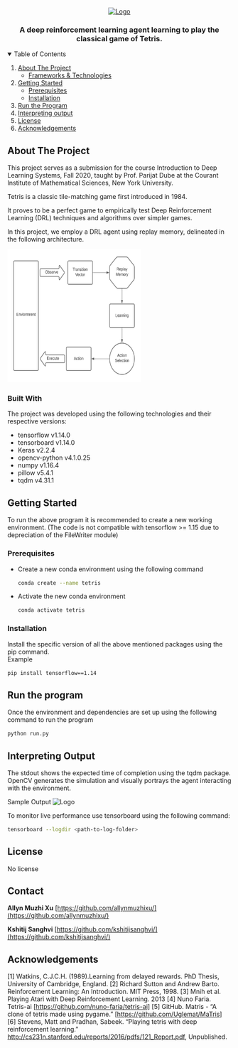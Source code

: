 




<!-- PROJECT LOGO -->
<br />
<p align="center">
  <a href="https://github.com/othneildrew/Best-README-Template">
    <img src="https://cdn.mos.cms.futurecdn.net/FJY29u96GopjnjRhWi2N6i-1024-80.jpg.webp" alt="Logo" width="300" height="300">
  </a>

  <h3 align="center">A deep reinforcement learning agent learning to play the classical game of Tetris.</h3>
  </p>
</p>



<!-- TABLE OF CONTENTS -->
<details open="open">
  <summary>Table of Contents</summary>
  <ol>
    <li>
      <a href="#about-the-project">About The Project</a>
      <ul>
        <li><a href="#built-with">Frameworks & Technologies</a></li>
      </ul>
    </li>
    <li>
      <a href="#getting-started">Getting Started</a>
      <ul>
        <li><a href="#prerequisites">Prerequisites</a></li>
        <li><a href="#installation">Installation</a></li>
      </ul>
    </li>
    <li><a href="#usage">Run the Program</a></li>
    <li><a href="#Interpreting Output">Interpreting output</a></li>
    <li><a href="#license">License</a></li>
    <li><a href="#acknowledgements">Acknowledgements</a></li>
  </ol>
</details>



<!-- ABOUT THE PROJECT -->
## About The Project



This project serves as a submission for the course Introduction to Deep Learning Systems, Fall 2020, taught by Prof. Parijat Dube at the Courant Institute of Mathematical Sciences, New York University.

Tetris is a classic tile-matching game first introduced in 1984.

It proves to be a perfect game to empirically test Deep Reinforcement Learning (DRL) techniques and algorithms over simpler games.

In this project, we employ a DRL agent using replay memory, delineated in the following architecture. 

   <img src="outputs/arch.png" alt="Logo" width="300" height="300">
  </a>


### Built With

The project was developed using the following technologies and their respective versions:
* tensorflow v1.14.0
* tensorboard v1.14.0
* Keras v2.2.4
* opencv-python v4.1.0.25
* numpy v1.16.4
* pillow v5.4.1
* tqdm v4.31.1


<!-- GETTING STARTED -->
## Getting Started

To run the above program it is recommended to create a new working environment. (The code is not compatible with tensorflow >= 1.15 due to depreciation of the FileWriter module)

### Prerequisites

* Create a new conda environment using the following command
  ```sh
  conda create --name tetris
  ```
* Activate the new conda environment
  ```sh
  conda activate tetris
  ```
  

### Installation

 Install the specific version of all the above mentioned packages using the pip command.   
 Example      
 ```sh
 pip install tensorflow==1.14
  ```
  




<!-- USAGE EXAMPLES -->
## Run the program

Once the environment and dependencies are set up using the following command to run the program
 ```sh
 python run.py
  ```
  




<!-- ROADMAP -->
## Interpreting Output


The stdout shows the expected time of completion using the tqdm package.
OpenCV generates the simulation and visually portrays the agent interacting with the environment.

Sample Output
<img src="https://cdn.mos.cms.futurecdn.net/FJY29u96GopjnjRhWi2N6i-1024-80.jpg.webp" alt="Logo" width="300" height="300">

To monitor live performance use tensorboard using the following command:
  ```sh
  tensorboard --logdir <path-to-log-folder>
  ```

<!-- LICENSE -->
## License
No license
<!-- CONTACT -->
## Contact
**Allyn Muzhi Xu** [https://github.com/allynmuzhixu/](https://github.com/allynmuzhixu/)

**Kshitij Sanghvi** [https://github.com/kshitijsanghvi/](https://github.com/kshitijsanghvi/)



<!-- ACKNOWLEDGEMENTS -->
## Acknowledgements
[1] Watkins, C.J.C.H. (1989).Learning from delayed rewards. PhD Thesis, University of Cambridge, England.
[2] Richard Sutton and Andrew Barto. Reinforcement Learning: An Introduction. MIT Press, 1998.
[3] Mnih et al. Playing Atari with Deep Reinforcement Learning. 2013
[4] Nuno Faria. Tetris-ai [https://github.com/nuno-faria/tetris-ai]
[5] GitHub. Matris - “A clone of tetris made using pygame.” [https://github.com/Uglemat/MaTris]
[6] Stevens, Matt and Pradhan, Sabeek. “Playing tetris with deep reinforcement learning.”
http://cs231n.stanford.edu/reports/2016/pdfs/121_Report.pdf, Unpublished.





<!-- MARKDOWN LINKS & IMAGES -->
<!-- https://www.markdownguide.org/basic-syntax/#reference-style-links -->
[contributors-shield]: https://img.shields.io/github/contributors/othneildrew/Best-README-Template.svg?style=for-the-badge
[contributors-url]: https://github.com/othneildrew/Best-README-Template/graphs/contributors
[forks-shield]: https://img.shields.io/github/forks/othneildrew/Best-README-Template.svg?style=for-the-badge
[forks-url]: https://github.com/othneildrew/Best-README-Template/network/members
[stars-shield]: https://img.shields.io/github/stars/othneildrew/Best-README-Template.svg?style=for-the-badge
[stars-url]: https://github.com/othneildrew/Best-README-Template/stargazers
[issues-shield]: https://img.shields.io/github/issues/othneildrew/Best-README-Template.svg?style=for-the-badge
[issues-url]: https://github.com/othneildrew/Best-README-Template/issues
[license-shield]: https://img.shields.io/github/license/othneildrew/Best-README-Template.svg?style=for-the-badge
[license-url]: https://github.com/othneildrew/Best-README-Template/blob/master/LICENSE.txt
[linkedin-shield]: https://img.shields.io/badge/-LinkedIn-black.svg?style=for-the-badge&logo=linkedin&colorB=555
[linkedin-url]: https://linkedin.com/in/othneildrew
[product-screenshot]: images/screenshot.png
